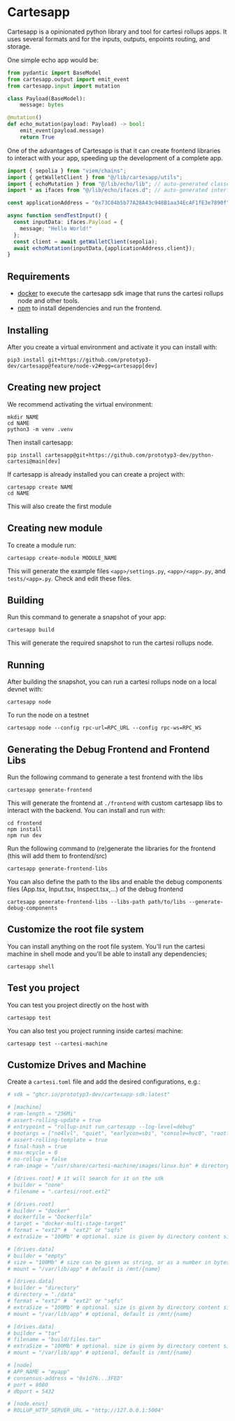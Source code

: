 # Cartesapp

Cartesapp is a opinionated python library and tool for cartesi rollups apps. It uses several formats and for the inputs, outputs, enpoints routing, and storage.

One simple echo app would be:

```python
from pydantic import BaseModel
from cartesapp.output import emit_event
from cartesapp.input import mutation

class Payload(BaseModel):
    message: bytes

@mutation()
def echo_mutation(payload: Payload) -> bool:
    emit_event(payload.message)
    return True
```

One of the advantages of Cartesapp is that it can create frontend libraries to interact with your app, speeding up the development of a complete app.

```typescript
import { sepolia } from "viem/chains";
import { getWalletClient } from "@/lib/cartesapp/utils";
import { echoMutation } from "@/lib/echo/lib"; // auto-generated classes and functions
import * as ifaces from "@/lib/echo/ifaces.d"; // auto-generated interfaces

const applicationAddress = "0x73C04b5b77A28A43c948B1aa34EcAF1fE3e7890f";

async function sendTestInput() {
  const inputData: ifaces.Payload = {
    message; "Hello World!"
  };
  const client = await getWalletClient(sepolia);
  await echoMutation(inputData,{applicationAddress,client});
}
```

## Requirements

- [docker](https://docs.docker.com/) to execute the cartesapp sdk image that runs the cartesi rollups node and other tools.
- [npm](https://docs.npmjs.com/cli/v9/configuring-npm/install) to install dependencies and run the frontend.

## Installing

After you create a virtual environment and activate it you can install with:

```shell
pip3 install git+https://github.com/prototyp3-dev/cartesapp@feature/node-v2#egg=cartesapp[dev]
```

## Creating new project

We recommend activating the virtual environment:

```shell
mkdir NAME
cd NAME
python3 -m venv .venv
```

Then install cartesapp:

```shell
pip install cartesapp@git+https://github.com/prototyp3-dev/python-cartesi@main[dev]
```

If cartesapp is already installed you can create a project with:

```shell
cartesapp create NAME
cd NAME
```

This will also create the first module

## Creating new module

To create a module run:

```shell
cartesapp create-module MODULE_NAME
```

This will generate the example files `<app>/settings.py`, `<app>/<app>.py`, and `tests/<app>.py`. Check and edit these files.

## Building

Run this command to generate a snapshot of your app:

```shell
cartesapp build
```

This will generate the required snapshot to run the cartesi rollups node.

## Running

After building the snapshot, you can run a cartesi rollups node on a local devnet with:

```shell
cartesapp node
```

To run the node on a testnet

```shell
cartesapp node --config rpc-url=RPC_URL --config rpc-ws=RPC_WS
```

## Generating the Debug Frontend and Frontend Libs

Run the following command to generate a test frontend with the libs

```shell
cartesapp generate-frontend
```

This will generate the frontend at `./frontend` with custom cartesapp libs to interact with the backend. You can install and run with:

```shell
cd frontend
npm install
npm run dev
```

Run the following command to (re)generate the libraries for the frontend (this will add them to frontend/src)

```shell
cartesapp generate-frontend-libs
```

You can also define the path to the libs and enable the debug components files (App.tsx, Input.tsx, Inspect.tsx,...) of the debug frontend

```shell
cartesapp generate-frontend-libs --libs-path path/to/libs --generate-debug-components
```

## Customize the root file system

You can install anything on the root file system. You'll run the cartesi machine in shell mode and you'll be able to install any dependencies;

```shell
cartesapp shell
```

## Test you project

You can test you project directly on the host with

```shell
cartesapp test
```

You can also test you project running inside cartesi machine:

```shell
cartesapp test --cartesi-machine
```

## Customize Drives and Machine

Create a `cartesi.toml` file and add the desired configurations, e.g.:

```toml
# sdk = "ghcr.io/prototyp3-dev/cartesapp-sdk:latest"

# [machine]
# ram-length = "256Mi"
# assert-rolling-update = true
# entrypoint = "rollup-init run_cartesapp --log-level=debug"
# bootargs = ["no4lvl", "quiet", "earlycon=sbi", "console=hvc0", "rootfstype=ext2", "root=/dev/pmem0", "rw", "init=/usr/sbin/cartesi-init"]
# assert-rolling-template = true
# final-hash = true
# max-mcycle = 0
# no-rollup = false
# ram-image = "/usr/share/cartesi-machine/images/linux.bin" # directory inside SDK image

# [drives.root] # it will search for it on the sdk
# builder = "none"
# filename = ".cartesi/root.ext2"

# [drives.root]
# builder = "docker"
# dockerfile = "Dockerfile"
# target = "docker-multi-stage-target"
# format = "ext2" #  "ext2" or "sqfs"
# extraSize = "100Mb" # optional. size is given by directory content size plus this amount

# [drives.data]
# builder = "empty"
# size = "100Mb" # size can be given as string, or as a number in bytes
# mount = "/var/lib/app" # default is /mnt/{name}

# [drives.data]
# builder = "directory"
# directory = "./data"
# format = "ext2" #  "ext2" or "sqfs"
# extraSize = "100Mb" # optional. size is given by directory content size plus this amount
# mount = "/var/lib/app" # optional, default is /mnt/{name}

# [drives.data]
# builder = "tar"
# filename = "build/files.tar"
# extraSize = "100Mb" # optional. size is given by directory content size plus this amount
# mount = "/var/lib/app" # optional, default is /mnt/{name}

# [node]
# APP_NAME = "myapp"
# consensus-address = "0x1d76...3FED"
# port = 8080
# dbport = 5432

# [node.envs]
# ROLLUP_HTTP_SERVER_URL = "http://127.0.0.1:5004"
```
